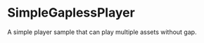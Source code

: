 SimpleGaplessPlayer
===================

A simple player sample that can play multiple assets without gap.
